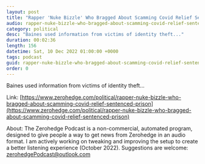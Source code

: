 ```yaml
---
layout: post
title: "Rapper 'Nuke Bizzle' Who Bragged About Scamming Covid Relief Sentenced To Prison"
audio: rapper-nuke-bizzle-who-bragged-about-scamming-covid-relief-sentenced-prison-0
category: political
desc: "Baines used information from victims of identity theft..."
duration: 00:02:36
length: 156
datetime: Sat, 10 Dec 2022 01:00:00 +0000
tags: podcast
guid: rapper-nuke-bizzle-who-bragged-about-scamming-covid-relief-sentenced-prison-0
order: 0
---
```

Baines used information from victims of identity theft...

Link: [https://www.zerohedge.com/political/rapper-nuke-bizzle-who-bragged-about-scamming-covid-relief-sentenced-prison](https://www.zerohedge.com/political/rapper-nuke-bizzle-who-bragged-about-scamming-covid-relief-sentenced-prison)

About: The Zerohedge Podcast is a non-commercial, automated program, designed to give people a way to get news from Zerohedge in an audio format.  I am actively working on tweaking and improving the setup to create a better listening experience (October 2022).  Suggestions are welcome: [zerohedgePodcast@outlook.com](mailto:zerohedgePodcast@outlook.com)